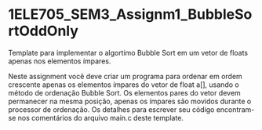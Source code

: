 # 1ELE705_SEM3_Assignm1_BubbleSortOddOnly
Template para implementar o algortimo Bubble Sort em um vetor de floats apenas nos elementos ímpares.

Neste assignment você deve criar um programa para ordenar em ordem crescente apenas os elementos ímpares do vetor de float a[], usando o método de ordenação Bubble Sort. Os elementos pares do vetor devem permanecer na mesma posição, apenas os ímpares são movidos durante  o processor de ordenação.
Os detalhes para escrever seu código encontram-se nos comentários do arquivo main.c deste template.
